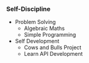 ### Self-Discipline
- Problem Solving
  - Algebraic Maths
  - Simple Programming
- Self Development
   - Cows and Bulls Project
   - Learn API Development
